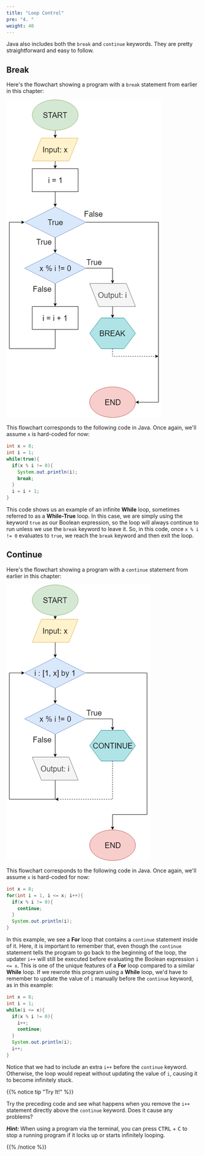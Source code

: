 ```yaml
---
title: "Loop Control"
pre: "4. "
weight: 40
---
```


Java also includes both the `break` and `continue` keywords. They are pretty straightforward and easy to follow.

## Break

Here's the flowchart showing a program with a `break` statement from earlier in this chapter:

![Break Flowchart](/images/05-loop/5.5.break.png)

This flowchart corresponds to the following code in Java. Once again, we'll assume `x` is hard-coded for now:

```java
int x = 8;
int i = 1;
while(true){
  if(x % i != 0){
    System.out.println(i);
    break;
  }
  i = i + 1;
}
```

This code shows us an example of an infinite **While** loop, sometimes referred to as a **While-True** loop. In this case, we are simply using the keyword `true` as our Boolean expression, so the loop will always continue to run unless we use the `break` keyword to leave it. So, in this code, once `x % i != 0` evaluates to `true`, we reach the `break` keyword and then exit the loop. 

## Continue

Here's the flowchart showing a program with a `continue` statement from earlier in this chapter:

![Continue Flowchart](/images/05-loop/5.5.continue.png)

This flowchart corresponds to the following code in Java. Once again, we'll assume `x` is hard-coded for now:

```java
int x = 8;
for(int i = 1, i <= x; i++){
  if(x % i != 0){
    continue;
  }
  System.out.println(i);
}
```

In this example, we see a **For** loop that contains a `continue` statement inside of it. Here, it is important to remember that, even though the `continue` statement tells the program to go back to the beginning of the loop, the updater `i++` will still be executed before evaluating the Boolean expression `i <= x`. This is one of the unique features of a **For** loop compared to a similar **While** loop. If we rewrote this program using a **While** loop, we'd have to remember to update the value of `i` manually before the `continue` keyword, as in this example:

```java
int x = 8;
int i = 1;
while(i <= x){
  if(x % i != 0){
    i++;
    continue;
  }
  System.out.println(i);
  i++;
}
```

Notice that we had to include an extra `i++` before the `continue` keyword. Otherwise, the loop would repeat without updating the value of `i`, causing it to become infinitely stuck. 

{{% notice tip "Try It!" %}}

Try the preceding code and see what happens when you remove the `i++` statement directly above the `continue` keyword. Does it cause any problems?

_**Hint:**_ When using a program via the terminal, you can press <kbd>CTRL</kbd> + <kbd>C</kbd> to stop a running program if it locks up or starts infinitely looping. 

{{% /notice %}}